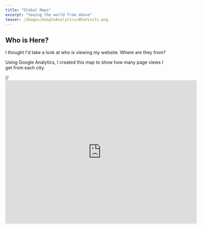 ```yaml
---
title: "Global Maps"
excerpt: "Seeing the world from above"
teaser: /Images/GoogleAnalytics/WhoVisits.png
---
```


## Who is Here?

I thought I'd take a look at who is viewing my website. Where are they from?

Using Google Analytics, I created this map to show how many page views I get from each city.

// <iframe width="600" height="450" src="https://datastudio.google.com/embed/reporting/0c688777-0dbf-408f-9dba-d016fc265c2f/page/5VOnB" frameborder="0" style="border:0" allowfullscreen></iframe>


<div class="flourish-embed flourish-map" data-src="visualisation/4242268"><script src="https://public.flourish.studio/resources/embed.js"></script></div>
